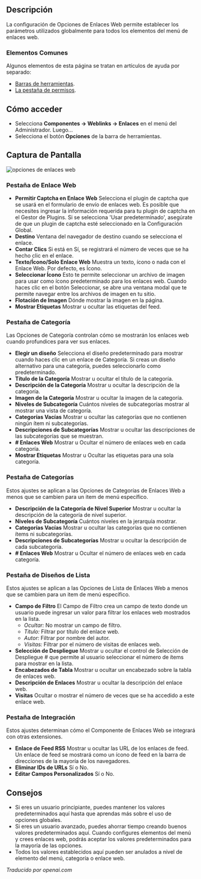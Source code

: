 <!-- Filename: Help4.x:Weblinks:_Options  / Display title: Options de Liens Web -->

## Descripción

La configuración de Opciones de Enlaces Web permite establecer los parámetros utilizados globalmente para todos los elementos del menú de enlaces web.

### Elementos Comunes

Algunos elementos de esta página se tratan en artículos de ayuda por separado:

* [Barras de herramientas](jdocmanual?article=help/common-elements/toolbars).
* [La pestaña de permisos](jdocmanual?article=help/common-elements/edit-permissions).

## Cómo acceder

- Selecciona **Componentes -> Weblinks -> Enlaces** en el menú del Administrador. Luego...
- Selecciona el botón **Opciones** de la barra de herramientas.

## Captura de Pantalla

![opciones de enlaces web](../../../es/images/weblinks/weblinks-options-web-link-tab.png)

### Pestaña de Enlace Web

- **Permitir Captcha en Enlace Web** Selecciona el plugin de captcha que se
  usará en el formulario de envío de enlaces web. Es posible que necesites ingresar
  la información requerida para tu plugin de captcha en el Gestor de Plugins. Si se selecciona
  'Usar predeterminado', asegúrate de que un plugin de captcha esté seleccionado en la 
  Configuración Global.
- **Destino** Ventana del navegador de destino cuando se selecciona el enlace.
- **Contar Clics** Si está en Sí, se registrará el número de veces que se ha hecho clic en el enlace.
- **Texto/Ícono/Solo Enlace Web** Muestra un texto, ícono o nada con el Enlace Web. Por defecto, es Ícono.
- **Seleccionar Ícono** Esto te permite seleccionar un archivo de imagen para usar como
  ícono predeterminado para los enlaces web. Cuando haces clic en el botón Seleccionar, se abre una ventana
  modal que te permite navegar entre los archivos de imagen en tu sitio.
- **Flotación de Imagen** Dónde mostrar la imagen en la página.
- **Mostrar Etiquetas** Mostrar u ocultar las etiquetas del feed.

### Pestaña de Categoría

Las Opciones de Categoría controlan cómo se mostrarán los enlaces web cuando profundices
para ver sus enlaces.

- **Elegir un diseño** Selecciona el diseño predeterminado para mostrar cuando haces clic en un
  enlace de Categoría. Si creas un diseño alternativo para una categoría, puedes seleccionarlo como predeterminado.
- **Título de la Categoría** Mostrar u ocultar el título de la categoría.
- **Descripción de la Categoría** Mostrar u ocultar la descripción de la categoría.
- **Imagen de la Categoría** Mostrar u ocultar la imagen de la categoría.
- **Niveles de Subcategoría** Cuántos niveles de subcategorías mostrar al
  mostrar una vista de categoría.
- **Categorías Vacías** Mostrar u ocultar las categorías que no contienen ningún ítem 
  ni subcategorías.
- **Descripciones de Subcategorías** Mostrar u ocultar las descripciones de
  las subcategorías que se muestran.
- **\# Enlaces Web** Mostrar u Ocultar el número de enlaces web en cada
  categoría.
- **Mostrar Etiquetas** Mostrar u Ocultar las etiquetas para una sola categoría.

### Pestaña de Categorías

Estos ajustes se aplican a las Opciones de Categorías de Enlaces Web a menos que se
cambien para un item de menú específico.

- **Descripción de la Categoría de Nivel Superior** Mostrar u ocultar la descripción de la
  categoría de nivel superior.
- **Niveles de Subcategoría** Cuántos niveles en la jerarquía mostrar.
- **Categorías Vacías** Mostrar u ocultar las categorías que no contienen ítems 
  ni subcategorías.
- **Descripciones de Subcategorías** Mostrar u ocultar la descripción de cada
  subcategoría.
- **\# Enlaces Web** Mostrar u Ocultar el número de enlaces web en cada
  categoría.

### Pestaña de Diseños de Lista

Estos ajustes se aplican a las Opciones de Lista de Enlaces Web a menos que se cambien
para un item de menú específico.

- **Campo de Filtro** El Campo de Filtro crea un campo de texto donde un usuario
  puede ingresar un valor para filtrar los enlaces web mostrados en la lista.
    - *Ocultar:* No mostrar un campo de filtro.
    - *Título:* Filtrar por título del enlace web.
    - *Autor:* Filtrar por nombre del autor.
    - *Visitas:* Filtrar por el número de visitas de enlaces web.
- **Selección de Despliegue** Mostrar u ocultar el control de Selección de Despliegue \# que permite al usuario
  seleccionar el número de ítems para mostrar en la lista.
- **Encabezados de Tabla** Mostrar u ocultar un encabezado sobre la tabla de enlaces web.
- **Descripción de Enlaces** Mostrar u ocultar la descripción del enlace web.
- **Visitas** Ocultar o mostrar el número de veces que se ha accedido a este enlace web.

### Pestaña de Integración

Estos ajustes determinan cómo el Componente de Enlaces Web se integrará con
otras extensiones.

* **Enlace de Feed RSS** Mostrar u ocultar las URL de los enlaces de feed. Un enlace de feed se mostrará
  como un ícono de feed en la barra de direcciones de la mayoría de los navegadores.
* **Eliminar IDs de URLs** Sí o No.
* **Editar Campos Personalizados** Sí o No.

## Consejos

- Si eres un usuario principiante, puedes mantener los valores predeterminados aquí
  hasta que aprendas más sobre el uso de opciones globales.
- Si eres un usuario avanzado, puedes ahorrar tiempo creando buenos
  valores predeterminados aquí. Cuando configures elementos del menú y crees enlaces web,
  podrás aceptar los valores predeterminados para la mayoría de las opciones.
- Todos los valores establecidos aquí pueden ser anulados a nivel de elemento del menú, categoría o
  enlace web.

*Traducido por openai.com*


